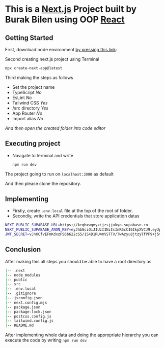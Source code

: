 # This is a [Next.js](https://nextjs.org/) Project built by Burak Bilen using OOP [React]('react.js)

## Getting Started

First, download node environment [by pressing this link]('https://nodejs.org/dist/v20.11.0/node-v20.11.0-x64.msi'):

Second creating next.js project using Terminal 

```bash
npx create-next-app@latest
```

Third making the steps as follows

- Set the project name
- TypeScript *No*
- EsLint *No*
- Tailwind CSS *Yes*
- /src directory *Yes*
- App Router *No*
- Import alias *No*

_And then open the created folder into code editor_

## Executing project

- Navigate to terminal and write

  ```bash
  npm run dev
  ```
The project going to run on `localhost:3000` as default 

And then please clone the repository.

## Implementing 

- Firstly, create `.env.local` file at the top of the root of folder.
- Secondly, write the API credentials that store application datas

```bash
NEXT_PUBLIC_SUPABASE_URL=https://krqbxwgmyzijzsjjukyo.supabase.co
NEXT_PUBLIC_SUPABASE_ANON_KEY=eyJhbGciOiJIUzI1NiIsInR5cCI6IkpXVCJ9.eyJpc3MiOiJzdXBhYmFzZSIsInJlZiI6ImtycWJ4d2dteXppanpzamp1a3lvIiwicm9sZSI6ImFub24iLCJpYXQiOjE3MDYxMjY0NzMsImV4cCI6MjAyMTcwMjQ3M30.LqWJMr7SfmanzJzpM3ngPf09j4yG5zt01H7GwTddi-8
JWT_SECRET=vJnKCfvEFmKdxzFS6b622cS5/1S4D1RU4mVSTTV/TwAzyu8jtzyTfPF9+j5vQyh9IWZ5dJlTf5J5TBE05rlXwA==
```

## Conclusion 

After making this all steps you should be able to have a root directory as

```bash
|-- .next
|-- node_modules
|-- public
|-- src
|-- .env.local
|-- .gitignore
|-- jsconfig.json
|-- next.config.mjs
|-- package.json
|-- package-lock.json
|-- postcss.config.js
|-- tailwind.config.js
|-- README.md
```

After implementing whole data and doing the appropriate hierarchy you can execute the code by writing `npm run dev`

